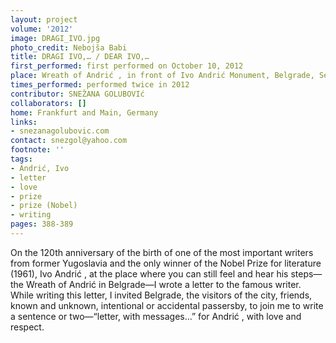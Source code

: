 ```yaml
---
layout: project
volume: '2012'
image: DRAGI_IVO.jpg
photo_credit: Nebojša Babi
title: DRAGI IVO,… / DEAR IVO,…
first_performed: first performed on October 10, 2012
place: Wreath of Andrić , in front of Ivo Andrić Monument, Belgrade, Serbia
times_performed: performed twice in 2012
contributor: SNEŽANA GOLUBOVIć
collaborators: []
home: Frankfurt and Main, Germany
links:
- snezanagolubovic.com
contact: snezgol@yahoo.com
footnote: ''
tags:
- Andrić, Ivo
- letter
- love
- prize
- prize (Nobel)
- writing
pages: 388-389
---
```


On the 120th anniversary of the birth of one of the most important writers from former Yugoslavia and the only winner of the Nobel Prize for literature (1961), Ivo Andrić , at the place where you can still feel and hear his steps—the Wreath of Andrić  in Belgrade—I wrote a letter to the famous writer. While writing this letter, I invited Belgrade, the visitors of the city, friends, known and unknown, intentional or accidental passersby, to join me to write a sentence or two—“letter, with messages…” for Andrić , with love and respect.
